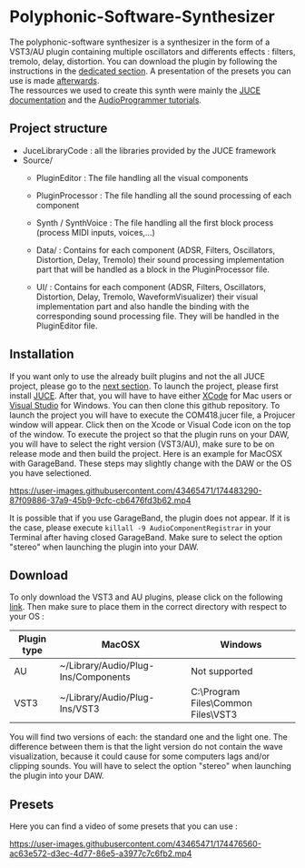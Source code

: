 # Polyphonic-Software-Synthesizer
The polyphonic-software synthesizer is a synthesizer in the form of a VST3/AU plugin containing multiple oscillators and differents effects : filters, tremolo, delay, distortion. You can download the plugin by following the instructions in the [dedicated section](#Download). A presentation of the presets you can use is made [afterwards](#Presets).  
The ressources we used to create this synth were mainly the [JUCE documentation](https://juce.com/learn/documentation) and the [AudioProgrammer tutorials](https://www.theaudioprogrammer.com/).
## Project structure
- JuceLibraryCode : all the libraries provided by the JUCE framework
- Source/ 
  - PluginEditor : The file handling all the visual components
  - PluginProcessor : The file handling all the sound processing of each component
  - Synth / SynthVoice : The file handling all the first block process (process MIDI inputs, voices,...)

  - Data/ : Contains for each component (ADSR, Filters, Oscillators, Distortion, Delay, Tremolo) their sound processing implementation part that will be handled as a block in the PluginProcessor file.

  - UI/ : Contains for each component (ADSR, Filters, Oscillators, Distortion, Delay, Tremolo, WaveformVisualizer) their visual implementation part and also handle the binding with the corresponding sound processing file. They will be handled in the PluginEditor file.

## Installation 
If you want only to use the already built plugins and not the all JUCE project, please go to the [next section](#Download). To launch the project, please first install [JUCE](https://juce.com/get-juce/download). After that, you will have to have either [XCode](https://apps.apple.com/ch/app/xcode/id497799835?mt=12) for Mac users or [Visual Studio](https://visualstudio.microsoft.com/) for Windows. You can then clone this github repository. To launch the project you will have to execute the COM418.jucer file, a Projucer window will appear. Click then on the Xcode or Visual Code icon on the top of the window. To execute the project so that the plugin runs on your DAW, you will have to select the right version (VST3/AU), make sure to be on release mode and then build the project.  Here is an example for MacOSX with GarageBand. These steps may slightly change with the DAW or the OS you have selectioned.



https://user-images.githubusercontent.com/43465471/174483290-87f09886-37a9-45b9-9cfc-cb6476fd3b62.mp4



It is possible that if you use GarageBand, the plugin does not appear. If it is the case, please execute `killall -9 AudioComponentRegistrar` in your Terminal after having closed GarageBand. Make sure to select the option "stereo" when launching the plugin into your DAW.

## Download
To only download the VST3 and AU plugins, please click on the following [link](https://download-directory.github.io/?url=https%3A%2F%2Fgithub.com%2Fantoine-crettenand%2FPolyphonic-Software-Synthesizer%2Ftree%2Frelease%2Fplugins). Then make sure to place them in the correct directory with respect to your OS :

| Plugin type | MacOSX                              | Windows                            |
|-------------|-------------------------------------|------------------------------------|
| AU          | ~/Library/Audio/Plug-Ins/Components | Not supported                      |
| VST3        | ~/Library/Audio/Plug-Ins/VST3       | C:\Program Files\Common Files\VST3 |

You will find two versions of each: the standard one and the light one. The difference between them is that the light version do not contain the wave visualization, because it could cause for some computers lags and/or clipping sounds. You will have to select the option "stereo" when launching the plugin into your DAW.


## Presets
Here you can find a video of some presets that you can use :


https://user-images.githubusercontent.com/43465471/174476560-ac63e572-d3ec-4d77-86e5-a3977c7c6fb2.mp4






